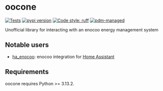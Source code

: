 # oocone

[![Tests](https://github.com/sleiner/oocone/workflows/Tests/badge.svg)](https://github.com/sleiner/oocone/actions?query=workflow%3Aci)
[![pypi version](https://img.shields.io/pypi/v/oocone.svg)](https://pypi.org/project/oocone/)
[![Code style: ruff](https://img.shields.io/badge/code%20style-ruff-000000.svg)](https://astral.sh/ruff)
[![pdm-managed](https://img.shields.io/badge/pdm-managed-blueviolet)](https://pdm.fming.dev)

Unofficial library for interacting with an enocoo energy management system

## Notable users

-   [ha_enocoo](https://github.com/sleiner/ha_enocoo): enocoo integration for [Home Assistant](https://home-assistant.io)

## Requirements

oocone requires Python >= 3.13.2.
